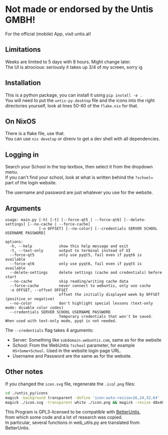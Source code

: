 # Not made or endorsed by the Untis GMBH!

For the official (mobile) App, visit untis.at!

## Limitations

Weeks are limited to 5 days with 8 hours. Might change later.  
The UI is atrocious: seriously it takes up 3/4 of my screen, sorry ig  

## Installation

This is a python package, you can install it using `pip install -e .`  
You will need to put the `untis-py.desktop` file and the icons into the right  
directories yourself, look at lines 50-60 of the `flake.nix` for that.  

## On NixOS

There is a flake file, use that.  
You can use `nix develop` or direnv to get a dev shell with all dependencies.  

## Logging in

Search your School in the top textbox, then select it from the dropdown menu.  
If you can't find your school, look at what is written behind the `?school=`  
part of the login website.  

The username and password are just whatever you use for the website.  

## Arguments

```text
usage: main.py [-h] [-t] [--force-qt5 | --force-qt6] [--delete-settings] [--no-cache | --force-cache]
               [-o OFFSET] [--no-color] [--credentials SERVER SCHOOL USERNAME PASSWORD]

options:
  -h, --help            show this help message and exit
  -t, --text-only       output to terminal instead of UI
  --force-qt5           only use pyqt5, fail even if pyqt6 is available
  --force-qt6           only use pyqt6, fail even if pyqt5 is available
  --delete-settings     delete settings (cache and credentials) before start
  --no-cache            skip reading/writing cache data
  --force-cache         never connect to webuntis, only use cache
  -o OFFSET, --offset OFFSET
                        offset the initially displayed week by OFFSET (positive or negative)
  --no-color            don't highlight special lessons (text-only mode: disable color codes)
  --credentials SERVER SCHOOL USERNAME PASSWORD
                        Temporary credentials that won't be saved. When used with text-only mode, pyqt is not needed.
```

The `--credentials` flag takes 4 arguments:  

* Server: Something like `subdomain.webuntis.com`, same as for the website  
* School: From the WebUntis `?school` parameter, for example `HS+Some+School`. Used in the website login page URL.  
* Username and Password are the same as for the website.  

## Other notes

If you changed the `icon.svg` file, regenerate the `.ico`/`.png` files:  

```sh
cd ./untis_py/icons
magick -background transparent -define 'icon:auto-resize=16,24,32,64' ./icon.svg ./icon.ico
magick ./icon.svg -transparent white ./icon.png && magick -resize 48x48 ./icon.png ./icon.png
```

This Program is GPL3-licensed to be compatible with [BetterUntis](https://github.com/sapuseven/betteruntis),  
from which some code and a lot of research was copied.  
In particular, several functions in web_utils.py are translated from BetterUntis.  
